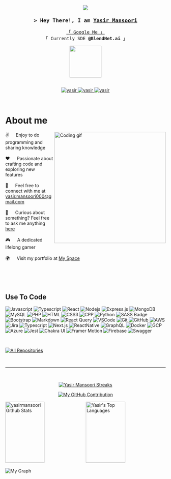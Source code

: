 <p align="center">
  <a href="https://github.com/yasirmansoori" target="_blank"><img src="https://readme-typing-svg.herokuapp.com/?lines=Self%20Taught%20Programmer;Full%20Stack%20Developer;Software%20Developer%20Enthusiast;Always%20learning%20new%20things&center=true&width=380&height=45"></a>
</p>

<!-- Profile visitor counter will update--> 
<!-- <a href="https://komarev.com/ghpvc/?username=yasirmansoori">
  <img align="right" src="https://komarev.com/ghpvc/?username=yasirmansoori&label=Visitors&color=0e75b6&style=flat" alt="Profile visitor" />
</a> -->

<!-- Intro  -->
<h3 align="center">
        <samp>&gt; Hey There!, I am
                <b><a target="_blank" href="https://yasirmansoori.in">Yasir Mansoori</a></b>
        </samp>
</h3>


<p align="center"> 
  <samp>
    <a href="https://www.google.com/search?q=yasir+mansoori" target="_blank">「 Google Me 」</a>
    <br>
    「 Currently SDE <b> @BlendNet.ai </b> 」
    <br>
  </samp>
</p>

<div align="center"> 
<img src="https://raw.githubusercontent.com/GSSoC24/Postman-Challenge/main/docs/assets/Postman%20White.png" width="100px" height="100px"/>
</div>
<br>


<p align="center">
 <a href="https://yasirmansoori.in/" target="blank">
  <img src="https://img.shields.io/badge/Website-a09898?style=for-the-badge&logo=github&logoColor=black" alt="yasir" />
 </a>
 <a href="https://www.linkedin.com/in/yasir-mansoori/" target="_blank">
  <img src="https://img.shields.io/badge/LinkedIn-0077B5?style=for-the-badge&logo=linkedin&logoColor=white" alt="yasir"/>
 </a>
 <a href="https://instagram.com/mansoori_yasir786" target="_blank">
  <img src="https://img.shields.io/badge/Instagram-fe4164?style=for-the-badge&logo=instagram&logoColor=white" alt="yasir" />
 </a> 
</p>
<br />

<!-- About Section -->
 # About me
 
<p>
 <img align="right" width="350" src="https://images.squarespace-cdn.com/content/v1/5769fc401b631bab1addb2ab/1541580611624-TE64QGKRJG8SWAIUS7NS/ke17ZwdGBToddI8pDm48kPoswlzjSVMM-SxOp7CV59BZw-zPPgdn4jUwVcJE1ZvWQUxwkmyExglNqGp0IvTJZamWLI2zvYWH8K3-s_4yszcp2ryTI0HqTOaaUohrI8PI6FXy8c9PWtBlqAVlUS5izpdcIXDZqDYvprRqZ29Pw0o/coding-freak.gif" alt="Coding gif" />
  
✌️ &emsp; Enjoy to do programming and sharing knowledge <br/><br/>
❤️ &emsp; Passionate about crafting code and exploring new features<br/><br/>
📧 &emsp; Feel free to connect with me at yasir.mansoori000@gmail.com<br/><br/>
💬 &emsp; Curious about something? Feel free to ask me anything [here](https://github.com/yasirmansoori/yasirmansoori/issues)<br/><br/>
🎮 &emsp; A dedicated lifelong gamer <br/><br/>
🌍 &emsp; Visit my portfolio at [My Space](https://yasirmansoori.in)<br/><br/>
 </p>
<br/>
<br/>


## Use To Code
![Javascript](https://img.shields.io/badge/Javascript-F0DB4F?style=for-the-badge&labelColor=black&logo=javascript&logoColor=F0DB4F)
![Typescript](https://img.shields.io/badge/Typescript-007acc?style=for-the-badge&labelColor=black&logo=typescript&logoColor=007acc)
![React](https://img.shields.io/badge/-React-61DBFB?style=for-the-badge&labelColor=black&logo=react&logoColor=61DBFB)
![Nodejs](https://img.shields.io/badge/Nodejs-3C873A?style=for-the-badge&labelColor=black&logo=node.js&logoColor=3C873A)
![Express.js](https://img.shields.io/badge/Express.js-000000?style=for-the-badge&logo=express&logoColor=white)
![MongoDB](https://img.shields.io/badge/MongoDB-4EA94B?style=for-the-badge&logo=mongodb&logoColor=white)
![MySQL](https://img.shields.io/badge/MySQL-f49a2d?style=for-the-badge&logo=MySQL&logoColor=white)
![PHP](https://img.shields.io/badge/PHP-563D7C?style=for-the-badge&logo=PHP&logoColor=white)
![HTML](https://img.shields.io/badge/HTML5-E34F26?style=for-the-badge&logo=html5&logoColor=white)
![CSS3](https://img.shields.io/badge/CSS3-1572B6?style=for-the-badge&logo=css3&logoColor=white)
![CPP](https://img.shields.io/badge/C++-1572B6?style=for-the-badge&logo=cplusplus&logoColor=white)
![Python](https://img.shields.io/badge/Python-366c9e?style=for-the-badge&logo=Python&logoColor=white)
![SASS Badge](https://img.shields.io/badge/Sass-CC6699?style=for-the-badge&logo=sass&logoColor=white)
![Bootstrap](https://img.shields.io/badge/Bootstrap-563D7C?style=for-the-badge&logo=bootstrap&logoColor=white)
![Markdown](https://img.shields.io/badge/Markdown-000000?style=for-the-badge&logo=markdown&logoColor=white)
![React Query](https://img.shields.io/badge/-React_Query-FF4154?style=for-the-badge&logo=react%20query&logoColor=white)
![VSCode](https://img.shields.io/badge/Visual_Studio-0078d7?style=for-the-badge&logo=visual%20studio&logoColor=white)
![Git](https://img.shields.io/badge/Git-F05032?style=for-the-badge&logo=git&logoColor=white)
![GitHub](https://img.shields.io/badge/GitHub-black?style=for-the-badge&logo=github&logoColor=white)
![AWS](https://img.shields.io/badge/Amazon_AWS-232F3E?style=for-the-badge&labelColor=black&logo=amazon-aws&logoColor=232F3E)
![Jira](https://img.shields.io/badge/Jira-0052CC?style=for-the-badge&labelColor=black&logo=jira&logoColor=0052CC)
![Typescript](https://img.shields.io/badge/Typescript-007acc?style=for-the-badge&labelColor=black&logo=typescript&logoColor=007acc)
![Next.js](https://img.shields.io/badge/next.js-000000?style=for-the-badge&logo=nextdotjs&logoColor=white)
![ReactNative](https://img.shields.io/badge/React_Native-61DAFB?style=for-the-badge&labelColor=black&logo=react&logoColor=61DAFB)
![GraphQL](https://img.shields.io/badge/GraphQL-E10098?style=for-the-badge&labelColor=black&logo=graphql&logoColor=E10098)
![Docker](https://img.shields.io/badge/Docker-2496ED?style=for-the-badge&labelColor=black&logo=docker&logoColor=2496ED)
![GCP](https://img.shields.io/badge/Google_Cloud-4285F4?style=for-the-badge&labelColor=black&logo=google-cloud&logoColor=4285F4)
![Azure](https://img.shields.io/badge/Microsoft_Azure-0089D6?style=for-the-badge&labelColor=black&logo=microsoft-azure&logoColor=0089D6)
![Jest](https://img.shields.io/badge/Jest-C21325?style=for-the-badge&labelColor=black&logo=jest&logoColor=C21325)
![Chakra UI](https://img.shields.io/badge/Chakra_UI-319795?style=for-the-badge&labelColor=black&logo=chakra-ui&logoColor=319795)
![Framer Motion](https://img.shields.io/badge/Framer_Motion-0055FF?style=for-the-badge&labelColor=black&logo=framer&logoColor=0055FF)
![Firebase](https://img.shields.io/badge/Firebase-FFCA28?style=for-the-badge&labelColor=black&logo=firebase&logoColor=FFCA28)
![Swagger](https://img.shields.io/badge/Swagger-85EA2D?style=for-the-badge&labelColor=black&logo=swagger&logoColor=85EA2D)

<br/>

<p align="left">
  <a href="https://github.com/yasirmansoori?tab=repositories" target="_blank"><img alt="All Repositories" title="All Repositories" src="https://img.shields.io/badge/-All%20Repos-2962FF?style=for-the-badge&logo=koding&logoColor=white"/></a>
</p>

<br/>
<hr/>
<br/>

<p align="center">
  <a href="https://github.com/yasirmansoori">
    <img src="https://github-readme-streak-stats.herokuapp.com/?user=yasirmansoori&theme=radical&border=7F3FBF&background=0D1117" alt="Yasir Mansoori Streaks"/>
  </a>
</p>

<p align="center">
  <a href="https://github.com/yasirmansoori">
    <img src="https://github-profile-summary-cards.vercel.app/api/cards/profile-details?username=yasirmansoori&theme=radical" alt="My GitHub Contribution"/>
  </a>
</p>

<a> 
    <a href="https://github.com/yasirmansoori"><img alt="yasirmansoori Github Stats" src="https://denvercoder1-github-readme-stats.vercel.app/api?username=yasirmansoori&show_icons=true&count_private=true&theme=react&border_color=7F3FBF&bg_color=0D1117&title_color=F85D7F&icon_color=F8D866" height="192px" width="49.5%"/></a>
  <a href="https://github.com/yasirmansoori"><img alt="Yasir's Top Languages" src="https://denvercoder1-github-readme-stats.vercel.app/api/top-langs/?username=yasirmansoori&langs_count=8&layout=compact&theme=react&border_color=7F3FBF&bg_color=0D1117&title_color=F85D7F&icon_color=F8D866" height="192px" width="49.5%"/></a>
  <br/>
</a>


![My Graph](https://github-readme-activity-graph.vercel.app/graph?username=yasirmansoori&custom_title=Yasir%20Mansoori%20GitHub%20Activity%20Graph&bg_color=0D1117&color=7F3FBF&line=7F3FBF&point=7F3FBF&area_color=FFFFFF&title_color=FFFFFF&area=true)

